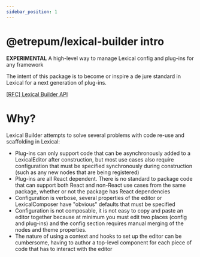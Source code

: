 ```yaml
---
sidebar_position: 1
---
```


# @etrepum/lexical-builder intro

**EXPERIMENTAL** A high-level way to manage Lexical config and plug-ins for any framework

The intent of this package is to become or inspire a de jure standard in Lexical for a
next generation of plug-ins.

[[RFC] Lexical Builder API](https://docs.google.com/document/d/1wQYb9Y-zVb_jGyQSHYQuPuGs5xGPHBST_3OOaLXG0s0/edit#heading=h.5q7rkaxsr2ec)

# Why?

Lexical Builder attempts to solve several problems with code re-use
and scaffolding in Lexical:

* Plug-ins can only support code that can be asynchronously added to a
  LexicalEditor after construction, but most use cases also require
  configuration that must be specified synchronously during construction
  (such as any new nodes that are being registered)
* Plug-ins are all React dependent. There is no standard to package code
  that can support both React and non-React use cases from the same
  package, whether or not the package has React dependencies
* Configuration is verbose, several properties of the editor or
  LexicalComposer have "obvious" defaults that must be specified
* Configuration is not composable, it is not easy to copy and paste
  an editor together because at minimum you must edit two places
  (config and plug-ins) and the config section requires manual merging of
  the nodes and theme properties.
* The nature of using a context and hooks to set up the editor can be
  cumbersome, having to author a top-level component for each piece
  of code that has to interact with the editor
